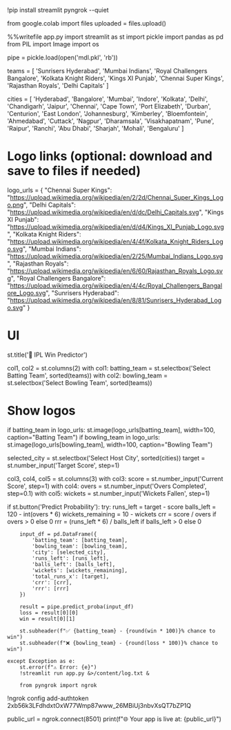 
!pip install streamlit pyngrok --quiet


from google.colab import files
uploaded = files.upload()

%%writefile app.py
import streamlit as st
import pickle
import pandas as pd
from PIL import Image
import os


pipe = pickle.load(open('mdl.pkl', 'rb'))


teams = [
    'Sunrisers Hyderabad', 'Mumbai Indians', 'Royal Challengers Bangalore',
    'Kolkata Knight Riders', 'Kings XI Punjab', 'Chennai Super Kings',
    'Rajasthan Royals', 'Delhi Capitals'
]

cities = [
    'Hyderabad', 'Bangalore', 'Mumbai', 'Indore', 'Kolkata', 'Delhi',
    'Chandigarh', 'Jaipur', 'Chennai', 'Cape Town', 'Port Elizabeth',
    'Durban', 'Centurion', 'East London', 'Johannesburg', 'Kimberley',
    'Bloemfontein', 'Ahmedabad', 'Cuttack', 'Nagpur', 'Dharamsala',
    'Visakhapatnam', 'Pune', 'Raipur', 'Ranchi', 'Abu Dhabi',
    'Sharjah', 'Mohali', 'Bengaluru'
]

# Logo links (optional: download and save to files if needed)
logo_urls = {
    "Chennai Super Kings": "https://upload.wikimedia.org/wikipedia/en/2/2d/Chennai_Super_Kings_Logo.png",
    "Delhi Capitals": "https://upload.wikimedia.org/wikipedia/en/d/dc/Delhi_Capitals.svg",
    "Kings XI Punjab": "https://upload.wikimedia.org/wikipedia/en/d/d4/Kings_XI_Punjab_Logo.svg",
    "Kolkata Knight Riders": "https://upload.wikimedia.org/wikipedia/en/4/4f/Kolkata_Knight_Riders_Logo.svg",
    "Mumbai Indians": "https://upload.wikimedia.org/wikipedia/en/2/25/Mumbai_Indians_Logo.svg",
    "Rajasthan Royals": "https://upload.wikimedia.org/wikipedia/en/6/60/Rajasthan_Royals_Logo.svg",
    "Royal Challengers Bangalore": "https://upload.wikimedia.org/wikipedia/en/4/4c/Royal_Challengers_Bangalore_Logo.svg",
    "Sunrisers Hyderabad": "https://upload.wikimedia.org/wikipedia/en/8/81/Sunrisers_Hyderabad_Logo.svg"
}

# UI
st.title('🏏 IPL Win Predictor')

col1, col2 = st.columns(2)
with col1:
    batting_team = st.selectbox('Select Batting Team', sorted(teams))
with col2:
    bowling_team = st.selectbox('Select Bowling Team', sorted(teams))

# Show logos
if batting_team in logo_urls:
    st.image(logo_urls[batting_team], width=100, caption="Batting Team")
if bowling_team in logo_urls:
    st.image(logo_urls[bowling_team], width=100, caption="Bowling Team")

selected_city = st.selectbox('Select Host City', sorted(cities))
target = st.number_input('Target Score', step=1)

col3, col4, col5 = st.columns(3)
with col3:
    score = st.number_input('Current Score', step=1)
with col4:
    overs = st.number_input('Overs Completed', step=0.1)
with col5:
    wickets = st.number_input('Wickets Fallen', step=1)

if st.button('Predict Probability'):
    try:
        runs_left = target - score
        balls_left = 120 - int(overs * 6)
        wickets_remaining = 10 - wickets
        crr = score / overs if overs > 0 else 0
        rrr = (runs_left * 6) / balls_left if balls_left > 0 else 0

        input_df = pd.DataFrame({
            'batting_team': [batting_team],
            'bowling_team': [bowling_team],
            'city': [selected_city],
            'runs_left': [runs_left],
            'balls_left': [balls_left],
            'wickets': [wickets_remaining],
            'total_runs_x': [target],
            'crr': [crr],
            'rrr': [rrr]
        })

        result = pipe.predict_proba(input_df)
        loss = result[0][0]
        win = result[0][1]

        st.subheader(f"✅ {batting_team} - {round(win * 100)}% chance to win")
        st.subheader(f"❌ {bowling_team} - {round(loss * 100)}% chance to win")

    except Exception as e:
        st.error(f"⚠️ Error: {e}")
        !streamlit run app.py &>/content/log.txt &

        from pyngrok import ngrok


!ngrok config add-authtoken 2xb56k3LFdhdxtOxW77Wmp87www_26MBiUj3nbvXsQT7bZP1Q


public_url = ngrok.connect(8501)
print(f"🌐 Your app is live at: {public_url}")

